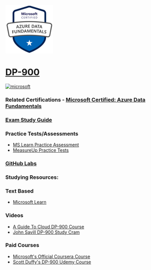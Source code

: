 <img src="/Images/certs/dp-900.png" width="150" height="150">

# [DP-900](https://learn.microsoft.com/certifications/exams/dp-900)

<a href='https://learn.microsoft.com/en-us/certifications/browse/?type=fundamentals' target="_blank"><img alt='microsoft' src='https://img.shields.io/badge/fundamentals-100000?style=for-the-badge&logo=microsoft&logoColor=white&labelColor=0078D4&color=212221'/></a> 



### Related Certifications - [Microsoft Certified: Azure Data Fundamentals](https://learn.microsoft.com/en-us/certifications/azure-data-fundamentals)

### [Exam Study Guide](https://aka.ms/dp900-studyguide)

### Practice Tests/Assessments
- [MS Learn Practice Assessment](https://learn.microsoft.com/certifications/exams/dp-900/practice/assessment?assessment-type=practice&assessmentId=24)
- [MeasureUp Practice Tests](https://www.measureup.com/microsoft-practice-test-dp-900-microsoft-azure-data-fundamentals.html)

### [GitHub Labs](https://aka.ms/dp900labs)

### Studying Resources:

### Text Based 
- [Microsoft Learn](https://learn.microsoft.com/en-us/certifications/exams/dp-900)
### Videos
- [A Guide To Cloud DP-900 Course](https://www.youtube.com/watch?v=XbV0Di5ggvY&pp=ygUNZHAgOTAwIGNvdXJzZQ%3D%3D)
- [John Savill DP-900 Study Cram](https://www.youtube.com/watch?v=0gtpasITVnk&pp=ygUYZHAgOTAwIGNvdXJzZSBzdHVkeSBjcmFt)
### Paid Courses
- [Microsoft's Official Coursera Course](https://www.coursera.org/specializations/microsoft-azure-dp-900-data-fundamentals)
- [Scott Duffy's DP-900 Udemy Course](https://www.udemy.com/course/dp900-azure/)
